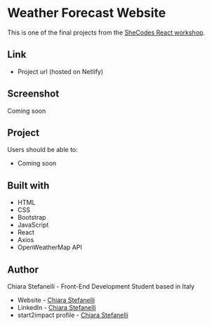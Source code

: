 # Weather Forecast Website

This is one of the final projects from the [SheCodes React workshop](https://www.shecodes.io/react).

## Link

- Project url (hosted on Netlify)

## Screenshot

Coming soon

## Project

Users should be able to:

- Coming soon

## Built with

- HTML
- CSS
- Bootstrap
- JavaScript
- React
- Axios
- OpenWeatherMap API

## Author

Chiara Stefanelli - Front-End Development Student based in Italy

- Website - [Chiara Stefanelli](https://chiarastefanelli.netlify.app/)
- LinkedIn - [Chiara Stefanelli](https://www.linkedin.com/in/chiarastefanelli/?locale=en_US)
- start2impact profile - [Chiara Stefanelli](https://talent.start2impact.it/profile/chiara-stefanelli-13)
